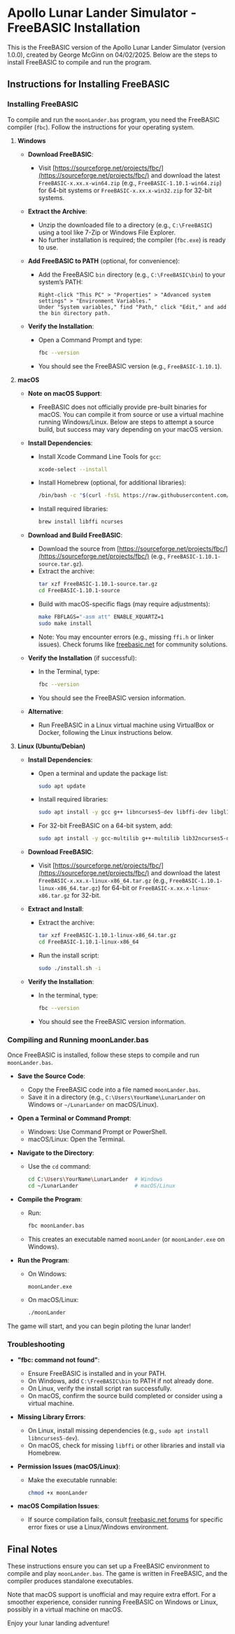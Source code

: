 # Apollo Lunar Lander Simulator - FreeBASIC Installation

This is the FreeBASIC version of the Apollo Lunar Lander Simulator (version 1.0.0), created by George McGinn on 04/02/2025. Below are the steps to install FreeBASIC to compile and run the program.

## Instructions for Installing FreeBASIC

### Installing FreeBASIC
To compile and run the `moonLander.bas` program, you need the FreeBASIC compiler (`fbc`). Follow the instructions for your operating system.

1. **Windows**

   - **Download FreeBASIC**:
     - Visit [https://sourceforge.net/projects/fbc/](https://sourceforge.net/projects/fbc/) and download the latest `FreeBASIC-x.xx.x-win64.zip` (e.g., `FreeBASIC-1.10.1-win64.zip`) for 64-bit systems or `FreeBASIC-x.xx.x-win32.zip` for 32-bit systems.

   - **Extract the Archive**:
     - Unzip the downloaded file to a directory (e.g., `C:\FreeBASIC`) using a tool like 7-Zip or Windows File Explorer.
     - No further installation is required; the compiler (`fbc.exe`) is ready to use.

   - **Add FreeBASIC to PATH** (optional, for convenience):
     - Add the FreeBASIC `bin` directory (e.g., `C:\FreeBASIC\bin`) to your system’s PATH:
       ```text
       Right-click "This PC" > "Properties" > "Advanced system settings" > "Environment Variables."
       Under "System variables," find "Path," click "Edit," and add the bin directory path.
       ```

   - **Verify the Installation**:
     - Open a Command Prompt and type:
       ```bash
       fbc --version
       ```
     - You should see the FreeBASIC version (e.g., `FreeBASIC-1.10.1`).

2. **macOS**

   - **Note on macOS Support**:
     - FreeBASIC does not officially provide pre-built binaries for macOS. You can compile it from source or use a virtual machine running Windows/Linux. Below are steps to attempt a source build, but success may vary depending on your macOS version.

   - **Install Dependencies**:
     - Install Xcode Command Line Tools for `gcc`:
       ```bash
       xcode-select --install
       ```
     - Install Homebrew (optional, for additional libraries):
       ```bash
       /bin/bash -c "$(curl -fsSL https://raw.githubusercontent.com/Homebrew/install/HEAD/install.sh)"
       ```
     - Install required libraries:
       ```bash
       brew install libffi ncurses
       ```

   - **Download and Build FreeBASIC**:
     - Download the source from [https://sourceforge.net/projects/fbc/](https://sourceforge.net/projects/fbc/) (e.g., `FreeBASIC-1.10.1-source.tar.gz`).
     - Extract the archive:
       ```bash
       tar xzf FreeBASIC-1.10.1-source.tar.gz
       cd FreeBASIC-1.10.1-source
       ```
     - Build with macOS-specific flags (may require adjustments):
       ```bash
       make FBFLAGS="-asm att" ENABLE_XQUARTZ=1
       sudo make install
       ```
     - Note: You may encounter errors (e.g., missing `ffi.h` or linker issues). Check forums like [freebasic.net](https://freebasic.net) for community solutions.

   - **Verify the Installation** (if successful):
     - In the Terminal, type:
       ```bash
       fbc --version
       ```
     - You should see the FreeBASIC version information.

   - **Alternative**:
     - Run FreeBASIC in a Linux virtual machine using VirtualBox or Docker, following the Linux instructions below.

3. **Linux (Ubuntu/Debian)**

   - **Install Dependencies**:
     - Open a terminal and update the package list:
       ```bash
       sudo apt update
       ```
     - Install required libraries:
       ```bash
       sudo apt install -y gcc g++ libncurses5-dev libffi-dev libgl1-mesa-dev libx11-dev libxext-dev libxrender-dev libxrandr-dev libxpm-dev libtinfo5
       ```
     - For 32-bit FreeBASIC on a 64-bit system, add:
       ```bash
       sudo apt install -y gcc-multilib g++-multilib lib32ncurses5-dev libx11-dev:i386 libxext-dev:i386 libxrender-dev:i386 libxrandr-dev:i386 libxpm-dev:i386
       ```

   - **Download FreeBASIC**:
     - Visit [https://sourceforge.net/projects/fbc/](https://sourceforge.net/projects/fbc/) and download the latest `FreeBASIC-x.xx.x-linux-x86_64.tar.gz` (e.g., `FreeBASIC-1.10.1-linux-x86_64.tar.gz`) for 64-bit or `FreeBASIC-x.xx.x-linux-x86.tar.gz` for 32-bit.

   - **Extract and Install**:
     - Extract the archive:
       ```bash
       tar xzf FreeBASIC-1.10.1-linux-x86_64.tar.gz
       cd FreeBASIC-1.10.1-linux-x86_64
       ```
     - Run the install script:
       ```bash
       sudo ./install.sh -i
       ```

   - **Verify the Installation**:
     - In the terminal, type:
       ```bash
       fbc --version
       ```
     - You should see the FreeBASIC version information.

### Compiling and Running moonLander.bas
Once FreeBASIC is installed, follow these steps to compile and run `moonLander.bas`.

- **Save the Source Code**:
  - Copy the FreeBASIC code into a file named `moonLander.bas`.
  - Save it in a directory (e.g., `C:\Users\YourName\LunarLander` on Windows or `~/LunarLander` on macOS/Linux).

- **Open a Terminal or Command Prompt**:
  - Windows: Use Command Prompt or PowerShell.
  - macOS/Linux: Open the Terminal.

- **Navigate to the Directory**:
  - Use the `cd` command:
    ```bash
    cd C:\Users\YourName\LunarLander  # Windows
    cd ~/LunarLander                  # macOS/Linux
    ```

- **Compile the Program**:
  - Run:
    ```bash
    fbc moonLander.bas
    ```
  - This creates an executable named `moonLander` (or `moonLander.exe` on Windows).

- **Run the Program**:
  - On Windows:
    ```bash
    moonLander.exe
    ```
  - On macOS/Linux:
    ```bash
    ./moonLander
    ```

The game will start, and you can begin piloting the lunar lander!

### Troubleshooting

- **"fbc: command not found"**:
  - Ensure FreeBASIC is installed and in your PATH.
  - On Windows, add `C:\FreeBASIC\bin` to PATH if not already done.
  - On Linux, verify the install script ran successfully.
  - On macOS, confirm the source build completed or consider using a virtual machine.

- **Missing Library Errors**:
  - On Linux, install missing dependencies (e.g., `sudo apt install libncurses5-dev`).
  - On macOS, check for missing `libffi` or other libraries and install via Homebrew.

- **Permission Issues (macOS/Linux)**:
  - Make the executable runnable:
    ```bash
    chmod +x moonLander
    ```

- **macOS Compilation Issues**:
  - If source compilation fails, consult [freebasic.net forums](https://freebasic.net) for specific error fixes or use a Linux/Windows environment.

## Final Notes
These instructions ensure you can set up a FreeBASIC environment to compile and play `moonLander.bas`. The game is written in FreeBASIC, and the compiler produces standalone executables.

Note that macOS support is unofficial and may require extra effort. For a smoother experience, consider running FreeBASIC on Windows or Linux, possibly in a virtual machine on macOS.

Enjoy your lunar landing adventure!